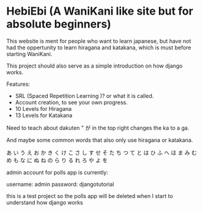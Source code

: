 # HebiEbi (A WaniKani like site but for absolute beginners)

This website is ment for people who want to learn japanese, but have
not had the oppertunity to learn hiragana and katakana, which is must
before starting WaniKani.

This project should also serve as a simple introduction on how django works.

Features:
- SRL (Spaced Repetition Learning )? or what it is called.
- Account creation, to see your own progress.
- 10 Levels for Hiragana
- 13 Levels for Katakana

Need to teach about dakuten " が in the top right changes the ka to a ga.

And maybe some common words that also only use hiragana or katakana.

あ い う え お
か き く け こ
さ し す せ そ
た ち つ て と
は ひ ふ へ ほ
ま み む め も
な に ぬ ね の
ら り る れ ろ
や よ を



admin account for polls app is currently:

username: admin
password: djangotutorial

this is a test project so the polls app will be deleted when I start to understand
how django works